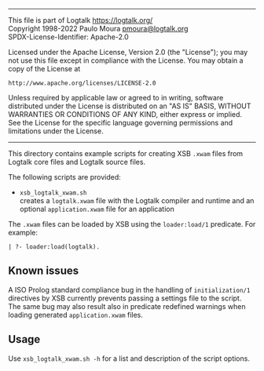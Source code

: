 ________________________________________________________________________

This file is part of Logtalk <https://logtalk.org/>  
Copyright 1998-2022 Paulo Moura <pmoura@logtalk.org>  
SPDX-License-Identifier: Apache-2.0

Licensed under the Apache License, Version 2.0 (the "License");
you may not use this file except in compliance with the License.
You may obtain a copy of the License at

    http://www.apache.org/licenses/LICENSE-2.0

Unless required by applicable law or agreed to in writing, software
distributed under the License is distributed on an "AS IS" BASIS,
WITHOUT WARRANTIES OR CONDITIONS OF ANY KIND, either express or implied.
See the License for the specific language governing permissions and
limitations under the License.
________________________________________________________________________


This directory contains example scripts for creating XSB `.xwam` files
from Logtalk core files and Logtalk source files.

The following scripts are provided:

- `xsb_logtalk_xwam.sh`  
	creates a `logtalk.xwam` file with the Logtalk compiler and runtime
	and an optional `application.xwam` file for an application

The `.xwam` files can be loaded by XSB using the `loader:load/1` predicate.
For example:

	| ?- loader:load(logtalk).

Known issues
------------

A ISO Prolog standard compliance bug in the handling of `initialization/1`
directives by XSB currently prevents passing a settings file to the script.
The same bug may also result also in predicate redefined warnings when
loading generated `application.xwam` files.

Usage
-----

Use `xsb_logtalk_xwam.sh -h` for a list and description of the script
options.
